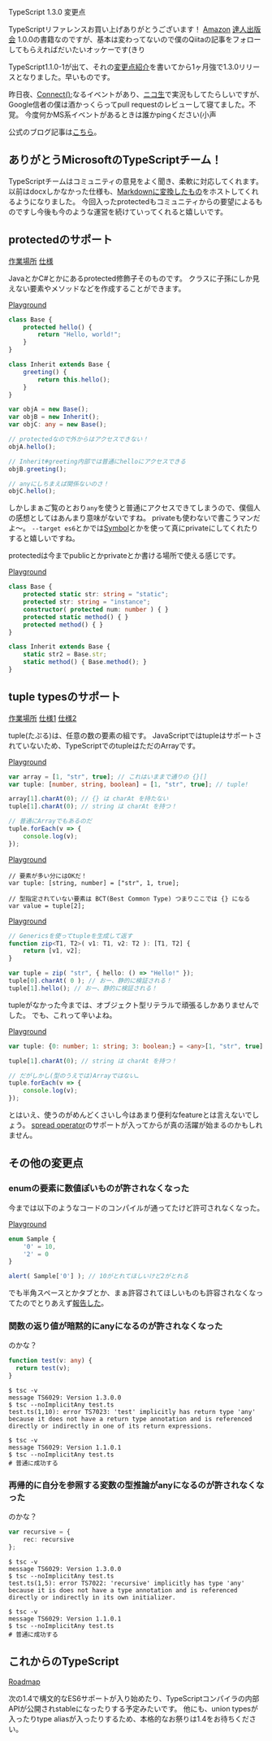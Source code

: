 TypeScript 1.3.0 変更点

TypeScriptリファレンスお買い上げありがとうございます！ [Amazon](http://www.amazon.co.jp/gp/product/484433588X?ie=UTF8&camp=1207&creative=8411&creativeASIN=484433588X&linkCode=shr&tag=damenako-22) [達人出版会](http://tatsu-zine.com/books/typescript-reference)
1.0.0の書籍なのですが、基本は変わってないので僕のQiitaの記事をフォローしてもらえればだいたいオッケーです(きり

TypeScript1.1.0-1が出て、それの[変更点紹介](http://qiita.com/vvakame/items/5e53c392867ebc604267)を書いてから1ヶ月強で1.3.0リリースとなりました。早いものです。

昨日夜、[Connect();](http://channel9.msdn.com/Events/Visual-Studio/Connect-event-2014)なるイベントがあり、[ニコ生](http://live.nicovideo.jp/watch/lv199630620)で実況もしてたらしいですが、Google信者の僕は酒かっくらってpull requestのレビューして寝てました。不覚。
今度何かMS系イベントがあるときは誰かpingください(小声

公式のブログ記事は[こちら](http://blogs.msdn.com/b/typescript/archive/2014/11/12/announcing-typescript-1-3.aspx)。

## ありがとうMicrosoftのTypeScriptチーム！

TypeScriptチームはコミュニティの意見をよく聞き、柔軟に対応してくれます。
以前はdocxしかなかった仕様も、[Markdownに変換したもの](https://github.com/Microsoft/TypeScript/blob/master/doc/spec.md)をホストしてくれるようになりました。
今回入ったprotectedもコミュニティからの要望によるものですし今後も今のような運営を続けていってくれると嬉しいです。

## protectedのサポート

[作業場所](https://github.com/Microsoft/TypeScript/pull/688)
[仕様](https://github.com/Microsoft/TypeScript/blob/release-1.3/doc/spec.md#8.2.2)

JavaとかC#とかにあるprotected修飾子そのものです。
クラスに子孫にしか見えない要素やメソッドなどを作成することができます。

[Playground](http://goo.gl/rKFCLP)

```typescript
class Base {
	protected hello() {
		return "Hello, world!";
	}
}

class Inherit extends Base {
	greeting() {
		return this.hello();
	}
}

var objA = new Base();
var objB = new Inherit();
var objC: any = new Base();

// protectedなので外からはアクセスできない！
objA.hello();

// Inherit#greeting内部では普通にhelloにアクセスできる
objB.greeting();

// anyにしちまえば関係ないのさ！
objC.hello();
```

しかしまぁご覧のとおり`any`を使うと普通にアクセスできてしまうので、僕個人の感想としてはあんまり意味がないですね。
privateも使わないで書こうマンだよ〜。
`--target es6`とかでは[Symbol](https://developer.mozilla.org/en-US/docs/Web/JavaScript/Reference/Global_Objects/Symbol)とかを使って真にprivateにしてくれたりすると嬉しいですね。

protectedは今までpublicとかprivateとか書ける場所で使える感じです。

[Playground](http://goo.gl/1zyP0e)

```typescript
class Base {
	protected static str: string = "static";
	protected str: string = "instance";
	constructor( protected num: number ) { }
	protected static method() { }
	protected method() { }
}

class Inherit extends Base {
	static str2 = Base.str;
	static method() { Base.method(); }
}
```

## tuple typesのサポート

[作業場所](https://github.com/Microsoft/TypeScript/pull/428)
[仕様1](https://github.com/Microsoft/TypeScript/blob/release-1.3/doc/spec.md#3.3.3) [仕様2](https://github.com/Microsoft/TypeScript/blob/release-1.3/doc/spec.md#3.6.5)

tuple(たぷる)は、任意の数の要素の組です。
JavaScriptではtupleはサポートされていないため、TypeScriptでのtupleはただのArrayです。

[Playground](http://goo.gl/eGFuKz)

```typescript
var array = [1, "str", true]; // これはいままで通りの {}[]
var tuple: [number, string, boolean] = [1, "str", true]; // tuple!

array[1].charAt(0); // {} は charAt を持たない
tuple[1].charAt(0); // string は charAt を持つ！

// 普通にArrayでもあるのだ
tuple.forEach(v => {
	console.log(v);
});
```

[Playground](http://goo.gl/KUzzY2)

```
// 要素が多い分にはOKだ！
var tuple: [string, number] = ["str", 1, true];

// 型指定されていない要素は BCT(Best Common Type) つまりここでは {} になる
var value = tuple[2];
```

[Playground](http://goo.gl/nkZISk)

```typescript
// Genericsを使ってtupleを生成して返す
function zip<T1, T2>( v1: T1, v2: T2 ): [T1, T2] {
	return [v1, v2];
}

var tuple = zip( "str", { hello: () => "Hello!" });
tuple[0].charAt( 0 ); // おー、静的に検証される！
tuple[1].hello(); // おー、静的に検証される！
```

tupleがなかった今までは、オブジェクト型リテラルで頑張るしかありませんでした。
でも、これって辛いよね。

[Playground](http://goo.gl/X8KI11)

```typescript
var tuple: {0: number; 1: string; 3: boolean;} = <any>[1, "str", true];

tuple[1].charAt(0); // string は charAt を持つ！

// だがしかし(型のうえでは)Arrayではない…
tuple.forEach(v => {
	console.log(v);
});
```

とはいえ、使うのがめんどくさいし今はあまり便利なfeatureとは言えないでしょう。
[spread operator](https://developer.mozilla.org/en-US/docs/Web/JavaScript/Reference/Operators/Spread_operator)のサポートが入ってからが真の活躍が始まるのかもしれません。

## その他の変更点

### enumの要素に数値ぽいものが許されなくなった

今までは以下のようなコードのコンパイルが通ってたけど許可されなくなった。

[Playground](http://goo.gl/jA5IRa)

```typescript
enum Sample {
	'0' = 10,
	'2' = 0
}

alert( Sample['0'] ); // 10がとれてほしいけど2がとれる
```

でも半角スペースとかタブとか、まぁ許容されてほしいものも許容されなくなってたのでとりあえず[報告した](https://github.com/Microsoft/TypeScript/issues/1144)。

### 関数の返り値が暗黙的にanyになるのが許されなくなった

のかな？

```typescript
function test(v: any) {
  return test(v);
}
```

```
$ tsc -v
message TS6029: Version 1.3.0.0
$ tsc --noImplicitAny test.ts
test.ts(1,10): error TS7023: 'test' implicitly has return type 'any' because it does not have a return type annotation and is referenced directly or indirectly in one of its return expressions.

$ tsc -v
message TS6029: Version 1.1.0.1
$ tsc --noImplicitAny test.ts
# 普通に成功する
```

### 再帰的に自分を参照する変数の型推論がanyになるのが許されなくなった

のかな？

```typescript
var recursive = {
    rec: recursive
};
```

```
$ tsc -v
message TS6029: Version 1.3.0.0
$ tsc --noImplicitAny test.ts
test.ts(1,5): error TS7022: 'recursive' implicitly has type 'any' because it is does not have a type annotation and is referenced directly or indirectly in its own initializer.

$ tsc -v
message TS6029: Version 1.1.0.1
$ tsc --noImplicitAny test.ts
# 普通に成功する
```

## これからのTypeScript

[Roadmap](https://github.com/Microsoft/TypeScript/wiki/Roadmap)

次の1.4で構文的なES6サポートが入り始めたり、TypeScriptコンパイラの内部APIが公開されstableになったりする予定みたいです。
他にも、union typesが入ったりtype aliasが入ったりするため、本格的なお祭りは1.4をお待ちください。
